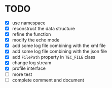 # TODO
- [x] use namespace
- [x] reconstruct the data structure
- [x] refine the function
- [x] modify the echo mode
- [x] add some log file combining with the xml file
- [x] add some log file combining with the json file
- [x] add `FilePath` property in `TEC_FILE` class
- [x] change log stream
- [x] profile interface
- [ ] more test
- [ ] complete comment and document
